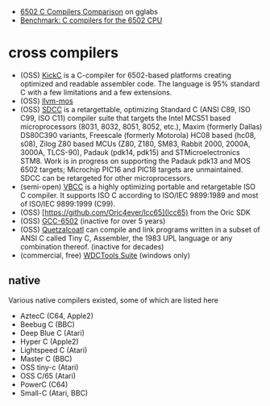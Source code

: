 
* [6502 C Compilers Comparison](https://gglabs.us/node/2293) on gglabs
* [Benchmark: C compilers for the 6502 CPU](https://sgadrat.itch.io/super-tilt-bro/devlog/219534/benchmark-c-compilers-for-the-6502-cpu)

# cross compilers

* (OSS) [KickC](https://gitlab.com/camelot/kickc) is a C-compiler for 6502-based platforms creating optimized and readable assembler code. The language is 95% standard C with a few limitations and a few extensions.
* (OSS) [llvm-mos](https://github.com/llvm-mos)
* (OSS) [SDCC](http://sdcc.sourceforge.net) is a retargettable, optimizing Standard C (ANSI C89, ISO C99, ISO C11) compiler suite that targets the Intel MCS51 based microprocessors (8031, 8032, 8051, 8052, etc.), Maxim (formerly Dallas) DS80C390 variants, Freescale (formerly Motorola) HC08 based (hc08, s08), Zilog Z80 based MCUs (Z80, Z180, SM83, Rabbit 2000, 2000A, 3000A, TLCS-90), Padauk (pdk14, pdk15) and STMicroelectronics STM8. Work is in progress on supporting the Padauk pdk13 and MOS 6502 targets; Microchip PIC16 and PIC18 targets are unmaintained. SDCC can be retargeted for other microprocessors.
* (semi-open) [VBCC](http://www.compilers.de/vbcc.html) is a highly optimizing portable and retargetable ISO C compiler. It supports ISO C according to ISO/IEC 9899:1989 and most of ISO/IEC 9899:1999 (C99).
* (OSS) [https://github.com/Oric4ever/lcc65](lcc65) from the Oric SDK
* (OSS) [GCC-6502](https://github.com/itszor/gcc-6502) (inactive for over 5 years)
* (OSS) [Quetzalcoatl](http://www.kdef.com/geek/vic/quetz.html) can compile and link programs written in a subset of ANSI C called Tiny C, Assembler, the 1983 UPL language or any combination thereof. (inactive for decades)
* (commercial, free) [WDCTools Suite](https://wdc65xx.com/downloads/) (windows only)

## native

Various native compilers existed, some of which are listed here

* AztecC (C64, Apple2)
* Beebug C (BBC)
* Deep Blue C (Atari)
* Hyper C (Apple2)
* Lightspeed C (Atari)
* Master C (BBC)
* OSS tiny-c (Atari)
* OSS C/65 (Atari)
* PowerC (C64)
* Small-C (Atari, BBC)